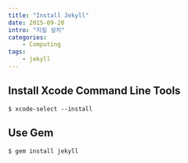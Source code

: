 ```yaml
---
title: "Install Jekyll"
date: 2015-09-20
intro: "지킬 설치"
categories: 
    - Computing
tags:
    - jekyll
---
```


## Install Xcode Command Line Tools

```basg
$ xcode-select --install
```

## Use Gem

```bash
$ gem install jekyll
```
